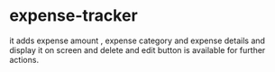 # expense-tracker
it adds expense amount , expense category and expense details and display it on screen and delete and edit button is available for further actions.
